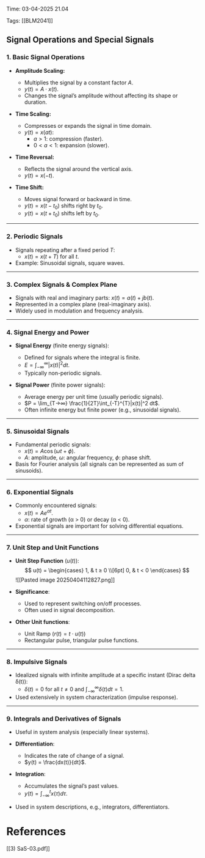 
Time: 03-04-2025 21.04

Tags: [[BLM2041]]

## Signal Operations and Special Signals

### 1. Basic Signal Operations

- **Amplitude Scaling:**
  - Multiplies the signal by a constant factor $A$.
  - $y(t) = A \cdot x(t)$.
  - Changes the signal’s amplitude without affecting its shape or duration.

- **Time Scaling:**
  - Compresses or expands the signal in time domain.
  - $y(t) = x(a t)$:
    - $a > 1$: compression (faster).
    - $0 < a < 1$: expansion (slower).

- **Time Reversal:**
  - Reflects the signal around the vertical axis.
  - $y(t) = x(-t)$.

- **Time Shift:**
  - Moves signal forward or backward in time.
  - $y(t) = x(t - t_0)$ shifts right by $t_0$.
  - $y(t) = x(t + t_0)$ shifts left by $t_0$.

---

### 2. Periodic Signals
- Signals repeating after a fixed period $T$:
  - $x(t) = x(t + T)$ for all $t$.
- Example: Sinusoidal signals, square waves.

---

### 3. Complex Signals & Complex Plane
- Signals with real and imaginary parts: $x(t) = a(t) + jb(t)$.
- Represented in a complex plane (real-imaginary axis).
- Widely used in modulation and frequency analysis.

---

### 4. Signal Energy and Power
- **Signal Energy** (finite energy signals):
  - Defined for signals where the integral is finite.
  - $E = \int_{-\infty}^{\infty} |x(t)|^2 dt$.
  - Typically non-periodic signals.

- **Signal Power** (finite power signals):
  - Average energy per unit time (usually periodic signals).
  - $P = \lim_{T→∞} \frac{1}{2T}\int_{-T}^{T}|x(t)|^2 dt$.
  - Often infinite energy but finite power (e.g., sinusoidal signals).

---

### 5. Sinusoidal Signals
- Fundamental periodic signals: 
  - $x(t) = A\cos(\omega t + \phi)$.
  - $A$: amplitude, $\omega$: angular frequency, $\phi$: phase shift.
- Basis for Fourier analysis (all signals can be represented as sum of sinusoids).

---

### 6. Exponential Signals
- Commonly encountered signals:
  - $x(t) = Ae^{\alpha t}$.
  - $α$: rate of growth (α > 0) or decay (α < 0).
- Exponential signals are important for solving differential equations.

---

### 7. Unit Step and Unit Functions
- **Unit Step Function** ($u(t)$):
  $$
  u(t) = \begin{cases}
  1, & t ≥ 0 \\[6pt]
  0, & t < 0
  \end{cases}
  $$
![[Pasted image 20250404112827.png]]
- **Significance**:
  - Used to represent switching on/off processes.
  - Often used in signal decomposition.

- **Other Unit functions**:
  - Unit Ramp ($r(t) = t \cdot u(t)$)
  - Rectangular pulse, triangular pulse functions.

---

### 8. Impulsive Signals
- Idealized signals with infinite amplitude at a specific instant (Dirac delta δ(t)):
  - $\delta(t) = 0$ for all $t ≠ 0$ and $\int_{-\infty}^{\infty}\delta(t)dt = 1$.
- Used extensively in system characterization (impulse response).

---

### 9. Integrals and Derivatives of Signals
- Useful in system analysis (especially linear systems).
- **Differentiation**:
  - Indicates the rate of change of a signal.
  - $y(t) = \frac{dx(t)}{dt}$.

- **Integration**:
  - Accumulates the signal’s past values.
  - $y(t) = \int_{-\infty}^{t}x(\tau)d\tau$.
- Used in system descriptions, e.g., integrators, differentiators.

# References
[[3) SaS-03.pdf]]